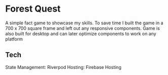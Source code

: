# Forest Quest

A simple fact game to showcase my skills.
To save time I built the game in a 700 x 700 square frame and left out any responsive components.
Game is also built for desktop and can later optimize components to work on any platform

## Tech

State Management: Riverpod
Hosting: Firebase Hosting

